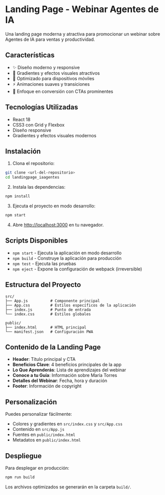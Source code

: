 # Landing Page - Webinar Agentes de IA

Una landing page moderna y atractiva para promocionar un webinar sobre Agentes de IA para ventas y productividad.

## Características

- ✨ Diseño moderno y responsive
- 🎨 Gradientes y efectos visuales atractivos
- 📱 Optimizado para dispositivos móviles
- ⚡ Animaciones suaves y transiciones
- 🎯 Enfoque en conversión con CTAs prominentes

## Tecnologías Utilizadas

- React 18
- CSS3 con Grid y Flexbox
- Diseño responsive
- Gradientes y efectos visuales modernos

## Instalación

1. Clona el repositorio:
```bash
git clone <url-del-repositorio>
cd landingpage_iaagentes
```

2. Instala las dependencias:
```bash
npm install
```

3. Ejecuta el proyecto en modo desarrollo:
```bash
npm start
```

4. Abre [http://localhost:3000](http://localhost:3000) en tu navegador.

## Scripts Disponibles

- `npm start` - Ejecuta la aplicación en modo desarrollo
- `npm build` - Construye la aplicación para producción
- `npm test` - Ejecuta las pruebas
- `npm eject` - Expone la configuración de webpack (irreversible)

## Estructura del Proyecto

```
src/
├── App.js          # Componente principal
├── App.css         # Estilos específicos de la aplicación
├── index.js        # Punto de entrada
└── index.css       # Estilos globales

public/
├── index.html      # HTML principal
└── manifest.json   # Configuración PWA
```

## Contenido de la Landing Page

- **Header**: Título principal y CTA
- **Beneficios Clave**: 4 beneficios principales de la app
- **Lo Que Aprenderás**: Lista de aprendizajes del webinar
- **Conoce a tu Guía**: Información sobre María Torres
- **Detalles del Webinar**: Fecha, hora y duración
- **Footer**: Información de copyright

## Personalización

Puedes personalizar fácilmente:
- Colores y gradientes en `src/index.css` y `src/App.css`
- Contenido en `src/App.js`
- Fuentes en `public/index.html`
- Metadatos en `public/index.html`

## Despliegue

Para desplegar en producción:

```bash
npm run build
```

Los archivos optimizados se generarán en la carpeta `build/`. 